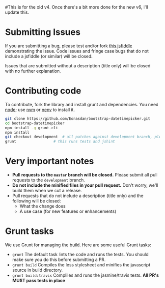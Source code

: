 #This is for the old v4. Once there's a bit more done for the new v6, I'll update this.

# Submitting Issues

If you are submitting a bug, please test and/or fork [this jsfiddle](http://jsfiddle.net/Eonasdan/0Ltv25o8/) demonstrating the issue. Code issues and fringe case bugs that do not include a jsfiddle (or similar) will be closed.

Issues that are submitted without a description (title only) will be closed with no further explanation.

# Contributing code

To contribute, fork the library and install grunt and dependencies. You need [node](http://nodejs.org/); use [nvm](https://github.com/creationix/nvm) or [nenv](https://github.com/ryuone/nenv) to install it.

```bash
git clone https://github.com/Eonasdan/bootstrap-datetimepicker.git
cd bootstrap-datetimepicker
npm install -g grunt-cli
npm install
git checkout development  # all patches against development branch, please!
grunt                 # this runs tests and jshint
```

# Very important notes

- **Pull requests to the `master` branch will be closed.** Please submit all pull requests to the `development` branch.
- **Do not include the minified files in your pull request.** Don't worry, we'll build them when we cut a release.
- Pull requests that do not include a description (title only) and the following will be closed:
  - What the change does
  - A use case (for new features or enhancements)

# Grunt tasks

We use Grunt for managing the build. Here are some useful Grunt tasks:

- `grunt` The default task lints the code and runs the tests. You should make sure you do this before submitting a PR.
- `grunt build` Compiles the less stylesheet and minifies the javascript source in build directory.
- `grunt build:travis` Compliles and runs the jasmine/travis tests. **All PR's MUST pass tests in place**
